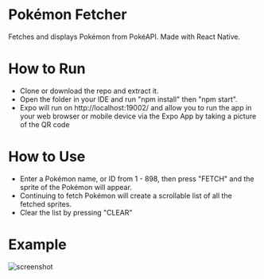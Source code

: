 # Pokémon Fetcher
Fetches and displays Pokémon from PokéAPI. Made with React Native.

# How to Run
* Clone or download the repo and extract it.
* Open the folder in your IDE and run "npm install" then "npm start".
* Expo will run on http://localhost:19002/ and allow you to run the app in your web browser or mobile device via the Expo App by taking a picture of the QR code

# How to Use
* Enter a Pokémon name, or ID from 1 - 898, then press "FETCH" and the sprite of the Pokémon will appear.
* Continuing to fetch Pokémon will create a scrollable list of all the fetched sprites.
* Clear the list by pressing "CLEAR"

# Example
![screenshot](https://raw.githubusercontent.com/faizan-mac/PokeAPI-Interface/main/image.PNG)

